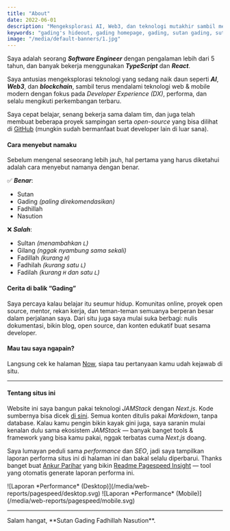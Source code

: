 ```yaml
---
title: "About"
date: 2022-06-01
description: "Mengeksplorasi AI, Web3, dan teknologi mutakhir sambil membangun frontend yang bersih dan skalabel."
keywords: "gading's hideout, gading homepage, gading, sutan gading, sutan gading fadhillah nasution, sutan, sutanlab, gading.dev, gading dev, who is gading, biodata gading, tentang gading"
image: "/media/default-banners/1.jpg"
---
```


Saya adalah seorang ***Software Engineer*** dengan pengalaman lebih dari 5 tahun, dan banyak bekerja menggunakan ***TypeScript*** dan ***React***.

Saya antusias mengeksplorasi teknologi yang sedang naik daun seperti ***AI***, ***Web3***, dan ***blockchain***, sambil terus mendalami teknologi web & mobile modern dengan fokus pada *Developer Experience (DX)*, performa, dan selalu mengikuti perkembangan terbaru.

Saya cepat belajar, senang bekerja sama dalam tim, dan juga telah membuat beberapa proyek sampingan serta *open-source* yang bisa dilihat di [GitHub](https://github.com/gadingnst) (mungkin sudah bermanfaat buat developer lain di luar sana).

#### Cara menyebut namaku
Sebelum mengenal seseorang lebih jauh, hal pertama yang harus diketahui adalah cara menyebut namanya dengan benar.

✅ ***Benar***:
- Sutan
- Gading *(paling direkomendasikan)*
- Fadhillah
- Nasution

❌ ***Salah***:
- Sultan *(menambahkan `L`)*
- Gilang *(nggak nyambung sama sekali)*
- Fadillah *(kurang `H`)*
- Fadhilah *(kurang satu `L`)*
- Fadilah *(kurang `H` dan satu `L`)*

#### Cerita di balik “Gading”
Saya percaya kalau belajar itu seumur hidup. Komunitas online, proyek open source, mentor, rekan kerja, dan teman-teman semuanya berperan besar dalam perjalanan saya. Dari situ juga saya mulai suka berbagi: nulis dokumentasi, bikin blog, open source, dan konten edukatif buat sesama developer.

#### Mau tau saya ngapain?
Langsung cek ke halaman [Now](/now), siapa tau pertanyaan kamu udah kejawab di situ.

---

#### Tentang situs ini
Website ini saya bangun pakai teknologi *JAMStack* dengan *Next.js*. Kode sumbernya bisa dicek [di sini](https://github.com/gadingnst/gading.dev). Semua konten ditulis pakai *Markdown*, tanpa database. Kalau kamu pengin bikin kayak gini juga, saya saranin mulai kenalan dulu sama ekosistem *JAMStack* — banyak banget tools & framework yang bisa kamu pakai, nggak terbatas cuma *Next.js* doang.

Saya lumayan peduli sama *performance* dan *SEO*, jadi saya tampilkan laporan performa situs ini di halaman ini dan bakal selalu diperbarui. Thanks banget buat [Ankur Parihar](https://github.com/ankurparihar) yang bikin [Readme Pagespeed Insight](https://github.com/ankurparihar/readme-pagespeed-insights) — tool yang otomatis generate laporan performa ini.

<div className="max-w-[720px] flex flex-col gap-0 mx-auto">
  ![Laporan *Performance* (Desktop)](/media/web-reports/pagespeed/desktop.svg)
  ![Laporan *Performance* (Mobile)](/media/web-reports/pagespeed/mobile.svg)
</div>

---

<div className="text-center italic">
  Salam hangat, **Sutan Gading Fadhillah Nasution**.
</div>

